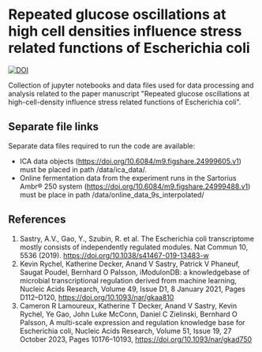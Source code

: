 # Repeated glucose oscillations at high cell densities influence stress related functions of Escherichia coli
[![DOI](https://zenodo.org/badge/DOI/10.5281/zenodo.10514379.svg)](https://doi.org/10.5281/zenodo.10514379)

Collection of jupyter notebooks and data files used for data processing and analysis related to the paper manuscript "Repeated glucose oscillations at high-cell-density influence stress related functions of Escherichia coli".

## Separate file links

Separate data files required to run the code are available:

- ICA data objects (https://doi.org/10.6084/m9.figshare.24999605.v1) must be placed in path /data/ica_data/.
- Online fermentation data from the experiment runs in the Sartorius Ambr® 250 system (https://doi.org/10.6084/m9.figshare.24999488.v1) must be place in path /data/online_data_9s_interpolated/

## References
1. Sastry, A.V., Gao, Y., Szubin, R. et al. The Escherichia coli transcriptome mostly consists of independently regulated modules. Nat Commun 10, 5536 (2019). https://doi.org/10.1038/s41467-019-13483-w
2. Kevin Rychel, Katherine Decker, Anand V Sastry, Patrick V Phaneuf, Saugat Poudel, Bernhard O Palsson, iModulonDB: a knowledgebase of microbial transcriptional regulation derived from machine learning, Nucleic Acids Research, Volume 49, Issue D1, 8 January 2021, Pages D112–D120, https://doi.org/10.1093/nar/gkaa810
3. Cameron R Lamoureux, Katherine T Decker, Anand V Sastry, Kevin Rychel, Ye Gao, John Luke McConn, Daniel C Zielinski, Bernhard O Palsson, A multi-scale expression and regulation knowledge base for Escherichia coli, Nucleic Acids Research, Volume 51, Issue 19, 27 October 2023, Pages 10176–10193, https://doi.org/10.1093/nar/gkad750
